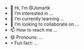 - 👋 Hi, I’m @Jsmartk
- 👀 I’m interested in ...
- 🌱 I’m currently learning ...
- 💞️ I’m looking to collaborate on ...
- 📫 How to reach me ...
- 😄 Pronouns: ...
- ⚡ Fun fact: ...

<!---
Jsmartk/Jsmartk is a ✨ special ✨ repository because its `README.md` (this file) appears on your GitHub profile.
You can click the Preview link to take a look at your changes.
--->
